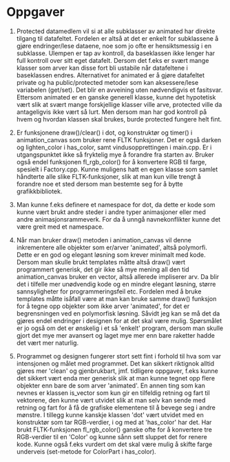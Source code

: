 Oppgaver
========

1. Protected datamedlem vil si at alle subklasser av animated har direkte tilgang til datafeltet.
   Fordelen er altså at det er enkelt for subklassene å gjøre endringer/lese dataene, noe som jo
   ofte er hensiktsmessig i en subklasse. Ulempen er tap av kontroll, da baseklassen ikke lenger 
   har full kontroll over sitt eget datafelt. Dersom det f.eks er svært mange klasser som arver
   kan disse fort bli ustabile når datafeltene i baseklassen endres. Alternativet for animated er 
   å gjøre datafeltet private og ha public/protected metoder som kan aksessere/lese variabelen (get/set).
   Det blir en avveining uten nødvendigvis et fasitsvar. Ettersom animated er en ganske generell klasse,
   kunne det hypotetisk vært slik at svært mange forskjellige klasser ville arve, protected ville
   da antageligvis ikke vært så lurt. Men dersom man har god kontroll på hvem og hvordan klassen
   skal brukes, burde protected fungere helt fint.

2. Er funksjonene draw()/clear() i dot, og konstruktør og timer() i animation_canvas som bruker
   rene FLTK funksjoner. Det er også darken og lighten_color i has_color, samt vindusopprettingen i
   main.cpp. Er i utgangspunktet ikke så fryktelig mye å forandre fra starten av. Bruker også endel
   funksjonen fl_rgb_color() for å konvertere RGB til farge, spesielt i Factory.cpp. Kunne muligens 
   hatt en egen klasse som samlet håndterte alle slike FLTK-funksjoner, slik at man kun ville trengt å
   forandre noe et sted dersom man bestemte seg for å bytte grafikkbibliotek.

3. Man kunne f.eks definere et namespace for dot, da dette er kode som kunne vært brukt andre steder
   i andre typer animasjoner eller med andre animasjonsrammeverk. For da å unngå navnekonflikter
   kunne det være greit med et namespace.

4. Når man bruker draw() metoden i animation_canvas vil denne inkrementere alle objekter som er/arver
   'animated', altså polymorfi. Dette er en god og elegant løsning som krever minimalt med kode.
   Dersom man skulle brukt templates måtte altså draw() vært programmert generisk, det gir ikke så
   mye mening all den tid animation_canvas bruker en vector<animated>, altså allerede impliserer arv.
   Da blir det i tilfelle mer unødvendig kode og en mindre elegant løsning, større sannsyligheter for
   programmeringsfeil etc. Fordelen med å bruke templates måtte isåfall være at man kan bruke samme
   draw() funksjon for å tegne opp objekter som ikke arver 'animated', for det er begrensningen ved
   en polymorfisk løsning. Såvidt jeg kan se må det da gjøres endel endringer i designen for at det
   skal være mulig. Spørsmålet er jo også om det er ønskelig i et så 'enkelt' program, dersom man
   skulle gjort det mye mer avansert og laget mye mer enn bare raketter hadde det vært mer naturlig.

5. Programmet og designen fungerer stort sett fint i forhold til hva som var intensjonen og målet
   med programmet. Det kan sikkert riktignok alltid gjøres mer 'clean' og gjenbrukbart, jmf. tidligere
   oppgaver, f.eks kunne det sikkert vært enda mer generisk slik at man kunne tegnet opp flere objekter
   enn bare de som arver 'animated'.
   En annen  ting som kan nevnes er klassen is_vector som kun gir en tilfeldig retning og fart til 
   vektorene, den kunne vært utvidet slik at man selv kan sende med retning og fart for å få de 
   grafiske elementene til å bevege seg i andre mønstre. 
   I tillegg kunne kanskje klassen 'dot' vært utvidet med en konstruktør som tar
   RGB-verdier, i og med at 'has_color' har det. Har brukt FLTK-funksjonen fl_rgb_color() ganske ofte for 
   å konvertere tre RGB-verdier til en 'Color' og kunne sånn sett sluppet det for renere kode. Kunne
   også f.eks vurdert om det skal være mulig å skifte farge underveis (set-metode for ColorPart i has_color).